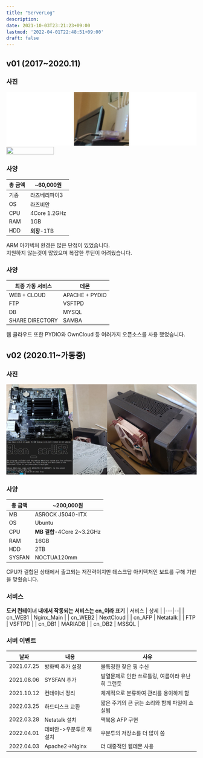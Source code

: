 ```yaml
---
title: "ServerLog"
description:
date: 2021-10-03T23:21:23+09:00
lastmod: '2022-04-01T22:48:51+09:00'
draft: false
---
```

## v01 (2017~2020.11)

### 사진
![1 세대](page/serverLog/01.png)
<img src = "page/serverLog/01-01.png" width="50%" height="50%">

### 사양
| 총 금액 | ~60,000원 |
|--|--|
| 기종 | 라즈베리파이3 |
| OS | 라즈비안 |
| CPU | 4Core 1.2GHz |
| RAM | 1GB |
| HDD | **외장**-1TB |

ARM 아키텍처 환경은 많은 단점이 있었습니다.  
지원하지 않는것이 많았으며 복잡한 루틴이 어려웠습니다.

### 사양
| 최종 가동 서비스 | 데몬  |
|---|--|
| WEB + CLOUD| APACHE + PYDIO |
| FTP | VSFTPD |
| DB | MYSQL |
| SHARE DIRECTORY | SAMBA |

웹 클라우드 또한 PYDIO와 OwnCloud 등 여러가지 오픈소스를 사용 했었습니다. 

## v02 (2020.11~가동중)

### 사진
![2 세대](page/serverLog/02.png)

### 사양
| 총 금액 | ~200,000원 |
|--|--|
| MB | ASROCK J5040-ITX |
| OS | Ubuntu |
| CPU | **MB 결합**-4Core 2~3.2GHz |
| RAM | 16GB |
| HDD | 2TB |
| SYSFAN | NOCTUA120mm |

CPU가 결합된 상태에서 출고되는 저전력이지만 데스크탑 아키텍처인 보드를 구해 기반을 맞췄습니다.

### 서비스
**도커 컨테이너 내에서 작동되는 서비스는 cn_이라 표기**
| 서비스 | 상세 |
|---|--|
| cn_WEB1 | Nginx_Main |
| cn_WEB2 | NextCloud |
| cn_AFP | Netatalk |
| FTP | VSFTPD |
| cn_DB1 | MARIADB |
| cn_DB2 | MSSQL |

### 서버 이벤트

| 날짜 | 내용 | 사유 |
|--|--|--|
| 2021.07.25 | 방화벽 추가 설정 | 불특정한 잦은 핑 수신 |
| 2021.08.06 | SYSFAN 추가 | 발열문제로 인한 쓰로틀링, 여름이라 유난히 그런듯  |
| 2021.10.12 | 컨테이너 정리 | 체계적으로 분류하여 관리를 용이하게 함  |
| 2022.03.25 | 하드디스크 교환 | 짧은 주기의 큰  긁는 소리와 함께 파일이 소실됨 |
| 2022.03.28 | Netatalk 설치 | 맥북용 AFP 구현 |
| 2022.04.01 | 데비안->우분투로 재설치 | 우분투의 저장소를 더 많이 씀 |
| 2022.04.03 | Apache2->Nginx | 더 대중적인 웹데몬 사용 |

